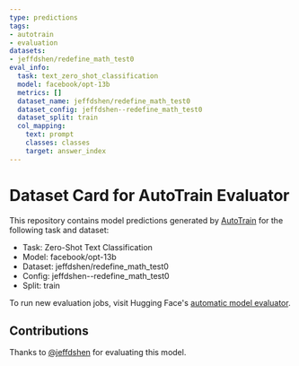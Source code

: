 ```yaml
---
type: predictions
tags:
- autotrain
- evaluation
datasets:
- jeffdshen/redefine_math_test0
eval_info:
  task: text_zero_shot_classification
  model: facebook/opt-13b
  metrics: []
  dataset_name: jeffdshen/redefine_math_test0
  dataset_config: jeffdshen--redefine_math_test0
  dataset_split: train
  col_mapping:
    text: prompt
    classes: classes
    target: answer_index
---
```

# Dataset Card for AutoTrain Evaluator

This repository contains model predictions generated by [AutoTrain](https://huggingface.co/autotrain) for the following task and dataset:

* Task: Zero-Shot Text Classification
* Model: facebook/opt-13b
* Dataset: jeffdshen/redefine_math_test0
* Config: jeffdshen--redefine_math_test0
* Split: train

To run new evaluation jobs, visit Hugging Face's [automatic model evaluator](https://huggingface.co/spaces/autoevaluate/model-evaluator).

## Contributions

Thanks to [@jeffdshen](https://huggingface.co/jeffdshen) for evaluating this model.